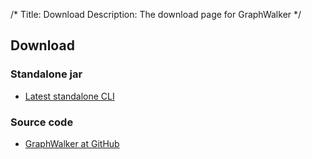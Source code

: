 /*
Title: Download
Description: The download page for GraphWalker
*/

## Download

### Standalone jar
* [Latest standalone CLI](/archive/graphwalker.jar)

### Source code
* [GraphWalker at GitHub](https://github.com/GraphWalker)

